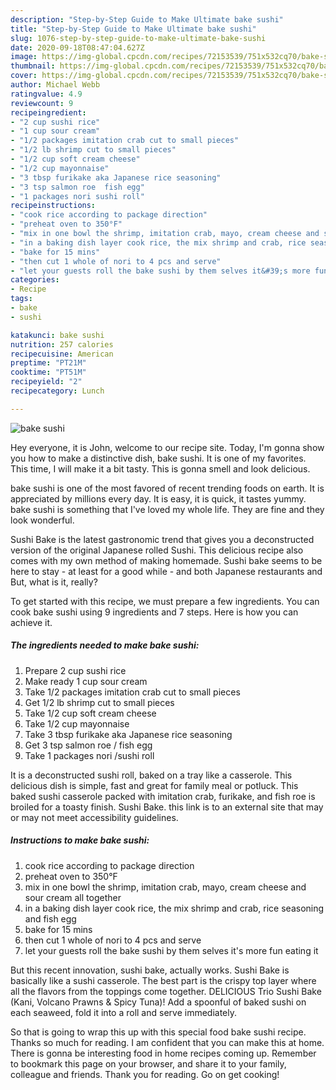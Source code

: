 ```yaml
---
description: "Step-by-Step Guide to Make Ultimate bake sushi"
title: "Step-by-Step Guide to Make Ultimate bake sushi"
slug: 1076-step-by-step-guide-to-make-ultimate-bake-sushi
date: 2020-09-18T08:47:04.627Z
image: https://img-global.cpcdn.com/recipes/72153539/751x532cq70/bake-sushi-recipe-main-photo.jpg
thumbnail: https://img-global.cpcdn.com/recipes/72153539/751x532cq70/bake-sushi-recipe-main-photo.jpg
cover: https://img-global.cpcdn.com/recipes/72153539/751x532cq70/bake-sushi-recipe-main-photo.jpg
author: Michael Webb
ratingvalue: 4.9
reviewcount: 9
recipeingredient:
- "2 cup sushi rice"
- "1 cup sour cream"
- "1/2 packages imitation crab cut to small pieces"
- "1/2 lb shrimp cut to small pieces"
- "1/2 cup soft cream cheese"
- "1/2 cup mayonnaise"
- "3 tbsp furikake aka Japanese rice seasoning"
- "3 tsp salmon roe  fish egg"
- "1 packages nori sushi roll"
recipeinstructions:
- "cook rice according to package direction"
- "preheat oven to 350°F"
- "mix in one bowl the shrimp, imitation crab, mayo, cream cheese and sour cream all together"
- "in a baking dish layer cook rice, the mix shrimp and crab, rice seasoning and fish egg"
- "bake for 15 mins"
- "then cut 1 whole of nori to 4 pcs and serve"
- "let your guests roll the bake sushi by them selves it&#39;s more fun eating it"
categories:
- Recipe
tags:
- bake
- sushi

katakunci: bake sushi 
nutrition: 257 calories
recipecuisine: American
preptime: "PT21M"
cooktime: "PT51M"
recipeyield: "2"
recipecategory: Lunch

---
```



![bake sushi](https://img-global.cpcdn.com/recipes/72153539/751x532cq70/bake-sushi-recipe-main-photo.jpg)

Hey everyone, it is John, welcome to our recipe site. Today, I'm gonna show you how to make a distinctive dish, bake sushi. It is one of my favorites. This time, I will make it a bit tasty. This is gonna smell and look delicious.

bake sushi is one of the most favored of recent trending foods on earth. It is appreciated by millions every day. It is easy, it is quick, it tastes yummy. bake sushi is something that I've loved my whole life. They are fine and they look wonderful.

Sushi Bake is the latest gastronomic trend that gives you a deconstructed version of the original Japanese rolled Sushi. This delicious recipe also comes with my own method of making homemade. Sushi bake seems to be here to stay - at least for a good while - and both Japanese restaurants and But, what is it, really?


To get started with this recipe, we must prepare a few ingredients. You can cook bake sushi using 9 ingredients and 7 steps. Here is how you can achieve it.

<!--inarticleads1-->

##### The ingredients needed to make bake sushi:

1. Prepare 2 cup sushi rice
1. Make ready 1 cup sour cream
1. Take 1/2 packages imitation crab cut to small pieces
1. Get 1/2 lb shrimp cut to small pieces
1. Take 1/2 cup soft cream cheese
1. Take 1/2 cup mayonnaise
1. Take 3 tbsp furikake aka Japanese rice seasoning
1. Get 3 tsp salmon roe / fish egg
1. Take 1 packages nori /sushi roll


It is a deconstructed sushi roll, baked on a tray like a casserole. This delicious dish is simple, fast and great for family meal or potluck. This baked sushi casserole packed with imitation crab, furikake, and fish roe is broiled for a toasty finish. Sushi Bake. this link is to an external site that may or may not meet accessibility guidelines. 

<!--inarticleads2-->

##### Instructions to make bake sushi:

1. cook rice according to package direction
1. preheat oven to 350°F
1. mix in one bowl the shrimp, imitation crab, mayo, cream cheese and sour cream all together
1. in a baking dish layer cook rice, the mix shrimp and crab, rice seasoning and fish egg
1. bake for 15 mins
1. then cut 1 whole of nori to 4 pcs and serve
1. let your guests roll the bake sushi by them selves it&#39;s more fun eating it


But this recent innovation, sushi bake, actually works. Sushi Bake is basically like a sushi casserole. The best part is the crispy top layer where all the flavors from the toppings come together. DELICIOUS Trio Sushi Bake (Kani, Volcano Prawns &amp; Spicy Tuna)! Add a spoonful of baked sushi on each seaweed, fold it into a roll and serve immediately. 

So that is going to wrap this up with this special food bake sushi recipe. Thanks so much for reading. I am confident that you can make this at home. There is gonna be interesting food in home recipes coming up. Remember to bookmark this page on your browser, and share it to your family, colleague and friends. Thank you for reading. Go on get cooking!
